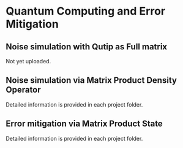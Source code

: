 # Quantum Computing and Error Mitigation

## Noise simulation with Qutip as Full matrix
Not yet uploaded.

## Noise simulation via Matrix Product Density Operator
Detailed information is provided in each project folder.

## Error mitigation via Matrix Product State
Detailed information is provided in each project folder.